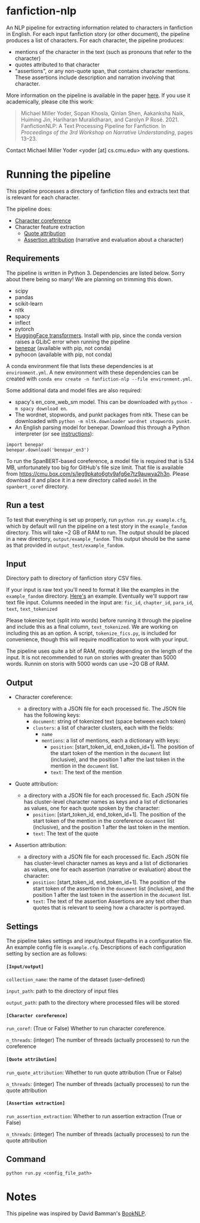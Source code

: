 # fanfiction-nlp
An NLP pipeline for extracting information related to characters in fanfiction in English.
For each input fanfiction story (or other document), the pipeline produces a list of characters.
For each character, the pipeline produces:
* mentions of the character in the text (such as pronouns that refer to the character)
* quotes attributed to that character
* "assertions", or any non-quote span, that contains character mentions. These assertions include description and narration involving that character.

More information on the pipeline is available in the paper [here](https://www.aclweb.org/anthology/2021.nuse-1.2.pdf).
If you use it academically, please cite this work:
> Michael Miller Yoder, Sopan Khosla, Qinlan Shen, Aakanksha Naik, Huiming Jin, Hariharan Muralidharan, and Carolyn P Rosé. 
> 2021. 
> FanfictionNLP: A Text Processing Pipeline for Fanfiction. 
> In *Proceedings of the 3rd Workshop on Narrative Understanding*, pages 13–23.

Contact Michael Miller Yoder <yoder [at] cs.cmu.edu> with any questions.

# Running the pipeline
This pipeline processes a directory of fanfiction files and extracts
 text that is relevant for each character.
 
The pipeline does:
* [Character coreference](char_coref)
* Character feature extraction
	* [Quote attribution](quote_attribution)
	* [Assertion attribution](assertion_extraction) (narrative and evaluation about a character)

## Requirements
The pipeline is written in Python 3. Dependencies are listed below. Sorry about there being so many! We are planning on trimming this down.

* scipy
* pandas
* scikit-learn
* nltk
* spacy
* inflect
* pytorch
* [HuggingFace transformers](https://huggingface.co/transformers/installation.html). Install with pip, since the conda version raises a GLibC error when running the pipeline
* [benepar](https://pypi.org/project/benepar/) (available with pip, not conda)
* pyhocon (available with pip, not conda)

A conda environment file that lists these dependencies is at `environment.yml`. A new environment with these dependencies can be created with `conda env create -n fanfiction-nlp --file environment.yml`.

Some additional data and model files are also required:
* spacy's en_core_web_sm model. This can be downloaded with `python -m spacy download en`.
* The wordnet, stopwords, and punkt packages from nltk. These can be downloaded with `python -m nltk.downloader wordnet stopwords punkt`.
* An English parsing model for benepar. Download this through a Python interpreter (or see [instructions](https://pypi.org/project/benepar/)):
```
import benepar
benepar.download('benepar_en3')
```

To run the SpanBERT-based coreference, a model file is required that is 534 MB, unfortunately too big for GitHub's file size limit. That file is available from https://cmu.box.com/s/leg9pkato6gtv9afg6e7tz9auwya2h3n. Please download it and place it in a new directory called `model` in the `spanbert_coref` directory.

## Run a test
To test that everything is set up properly, run `python run.py example.cfg`, which by default will run the pipeline on a test story in the `example_fandom` directory.
This will take ~2 GB of RAM to run.
The output should be placed in a new directory, `output/example_fandom`. This output should be the same as that provided in `output_test/example_fandom`.

## Input 
Directory path to directory of fanfiction story CSV files. 

If your input is raw text you'll need to format it like the examples in the `example_fandom` directory. [Here's](https://github.com/michaelmilleryoder/fanfiction-nlp/blob/master/example_fandom/10118594_0004.csv) an example. Eventually we'll support raw text file input.
Columns needed in the input are:
`fic_id`, `chapter_id`, `para_id`, `text`, `text_tokenized`


Please tokenize text (split into words) before running it through the pipeline and include this as a final column, `text_tokenized`. We are working on including this as an option.
A script, `tokenize_fics.py`, is included for convenience, though this will require modification to work with your input.

The pipeline uses quite a bit of RAM, mostly depending on the length of the input. It is not recommended to run on stories with greater than 5000 words.
Runnin on storis with 5000 words can use ~20 GB of RAM.

## Output 
* Character coreference: 
	* a directory with a JSON file for each processed fic. The JSON file has the following keys:
		* `document`: string of tokenized text (space between each token)
		* `clusters`: a list of character clusters, each with the fields:
			* `name`
			* `mentions`: a list of mentions, each a dictionary with keys:
				* `position`: [start_token_id, end_token_id+1]. The position of the start token of the mention in the `document` list (inclusive), and the position 1 after the last token in the mention in the `document` list.
				* `text`: The text of the mention
	<!-- * a directory where fics (fanfiction stories) are stored with character mentions surrounded by cluster-level coreference names in XML tags, like this: "\<character name="hermione"\>she\</character\> and \<character name="harry"\>harry\</character\> walked through the woods".-->
	<!--* a directory with files with cluster-level character names for each processed fic, one per line.-->

* Quote attribution: 
	* a directory with a JSON file for each processed fic. Each JSON file has cluster-level character names as keys and a list of dictionaries as values, one for each quote spoken by the character:
		* `position`: [start_token_id, end_token_id+1]. The position of the start token of the mention in the coreference `document` list (inclusive), and the position 1 after the last token in the mention.
		* `text`: The text of the quote
		<!--* `chapter`-->
		<!--* `paragraph`-->

* Assertion attribution: 
	* a directory with a JSON file for each processed fic. Each JSON file has cluster-level character names as keys and a list of dictionaries as values, one for each assertion (narrative or evaluation) about the character:
		* `position`: [start_token_id, end_token_id+1]. The position of the start token of the assertion in the `document` list (inclusive), and the position 1 after the last token in the assertion in the `document` list.
		* `text`: The text of the assertion
Assertions are any text other than quotes that is relevant to seeing how a character is portrayed.

## Settings
The pipeline takes settings and input/output filepaths in a configuration file. An example config file is `example.cfg`. Descriptions of each configuration setting by section are as follows:

#### `[Input/output]`

`collection_name`: the name of the dataset (user-defined)

`input_path`: path to the directory of input files

`output_path`: path to the directory where processed files will be stored


#### `[Character coreference]`

`run_coref`: (True or False) Whether to run character coreference.

`n_threads`: (integer) The number of threads (actually processes) to run the coreference


#### `[Quote attribution]`

`run_quote_attribution`: Whether to run quote attribution (True or False)

`n_threads`: (integer) The number of threads (actually processes) to run the quote attribution


#### `[Assertion extraction]`

`run_assertion_extraction`: Whether to run assertion extraction (True or False)

`n_threads`: (integer) The number of threads (actually processes) to run the quote attribution

## Command
`python run.py <config_file_path>`

# Notes
This pipeline was inspired by David Bamman's [BookNLP](https://github.com/dbamman/book-nlp).
